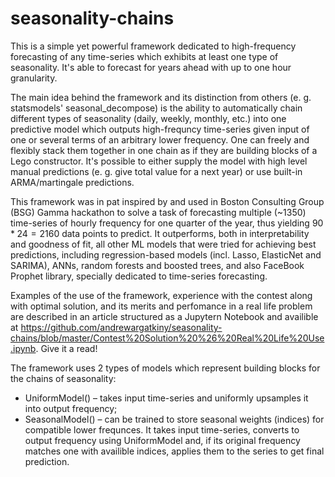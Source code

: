 # seasonality-chains
This is a simple yet powerful framework dedicated to high-frequency forecasting of any time-series which exhibits at least one type of seasonality. It's able to forecast for years ahead with up to one hour granularity. 

The main idea behind the framework and its distinction from others (e. g. statsmodels' seasonal_decompose) is the ability to automatically chain different types of seasonality (daily, weekly, monthly, etc.) into one predictive model which outputs high-frequncy time-series given input of one or several terms of an arbitrary lower frequency. One can freely and flexibly stack them together in one chain as if they are building blocks of a Lego constructor. It's possible to either supply the model with high level manual predictions (e. g. give total value for a next year) or use built-in ARMA/martingale predictions. 

This framework was in pat inspired by and used in Boston Consulting Group (BSG) Gamma hackathon to solve a task of forecasting multiple (~1350) time-series of hourly frequency for one quarter of the year, thus yielding $90*24=2160$ data points to predict. It outperforms, both in interpretability and goodness of fit, all other ML models that were tried for achieving best predictions, including regression-based models (incl. Lasso, ElasticNet and SARIMA), ANNs, random forests and boosted trees, and also FaceBook Prophet library, specially dedicated to time-series forecasting.

Examples of the use of the framework, experience with the contest along with optimal solution, and its merits and perfomance in a real life problem are described in an article structured as a Jupytern Notebook and availible at https://github.com/andrewargatkiny/seasonality-chains/blob/master/Contest%20Solution%20%26%20Real%20Life%20Use.ipynb. Give it a read!

The framework uses 2 types of models which represent building blocks for the chains of seasonality:
* UniformModel(<output frequency>) – takes input time-series and uniformly upsamples it into output frequency;
* SeasonalModel(<output frequency>) – can be trained to store seasonal weights (indices) for compatible lower frequnces. It takes input time-series, converts to output frequency using UniformModel and, if its original frequency matches one with availible indices, applies them to the series to get final prediction.
